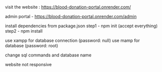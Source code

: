 visit the website : https://blood-donation-portal.onrender.com/

admin portal - https://blood-donation-portal.onrender.com/admin

install dependencies from package.json 
step1 - npm init (accept everything) step2 - npm install

use xampp for database connection (password: null) use mamp for database (password: root)

change sql commands and database name

website not responsive